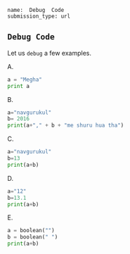 ```ngMeta
name:  Debug  Code
submission_type: url
```
##  `Debug Code`
Let us `debug` a few examples.


A.

```python
a = "Megha"
print a
```

B. 

```python
a="navgurukul"
b= 2016
print(a+"," + b + "me shuru hua tha")
```
C. 

```python
a="navgurukul"
b=13
print(a+b)
```

D.

```python
a="12"
b=13.1
print(a+b)
```

E.

```python
a = boolean("")
b = boolean(" ")
print(a+b)
```
